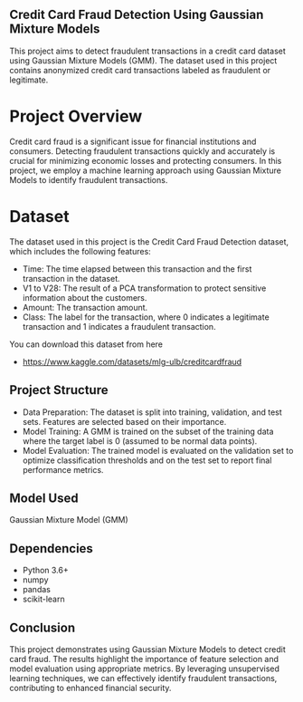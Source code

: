 ## Credit Card Fraud Detection Using Gaussian Mixture Models
This project aims to detect fraudulent transactions in a credit card dataset using Gaussian Mixture Models (GMM). The dataset used in this project contains anonymized credit card transactions labeled as fraudulent or legitimate.

# Project Overview
Credit card fraud is a significant issue for financial institutions and consumers. Detecting fraudulent transactions quickly and accurately is crucial for minimizing economic losses and protecting consumers. In this project, we employ a machine learning approach using Gaussian Mixture Models to identify fraudulent transactions.

# Dataset
The dataset used in this project is the Credit Card Fraud Detection dataset, which includes the following features:

- Time: The time elapsed between this transaction and the first transaction in the dataset.
- V1 to V28: The result of a PCA transformation to protect sensitive information about the customers.
- Amount: The transaction amount.
- Class: The label for the transaction, where 0 indicates a legitimate transaction and 1 indicates a fraudulent transaction.

You can download this dataset from here
- https://www.kaggle.com/datasets/mlg-ulb/creditcardfraud 

## Project Structure
- Data Preparation: The dataset is split into training, validation, and test sets. Features are selected based on their importance.
- Model Training: A GMM is trained on the subset of the training data where the target label is 0 (assumed to be normal data points).
- Model Evaluation: The trained model is evaluated on the validation set to optimize classification thresholds and on the test set to report final performance metrics.

## Model Used 
Gaussian Mixture Model (GMM)

## Dependencies
- Python 3.6+
- numpy
- pandas
- scikit-learn

## Conclusion
This project demonstrates using Gaussian Mixture Models to detect credit card fraud. The results highlight the importance of feature selection and model evaluation using appropriate metrics. By leveraging unsupervised learning techniques, we can effectively identify fraudulent transactions, contributing to enhanced financial security.
